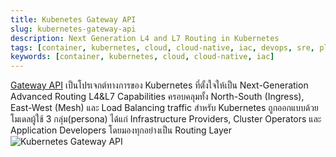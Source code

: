 ```yaml
---
title: Kubenetes Gateway API
slug: kubernetes-gateway-api
description: Next Generation L4 and L7 Routing in Kubernetes
tags: [container, kubernetes, cloud, cloud-native, iac, devops, sre, platform-engineering]
keywords: [container, kubernetes, cloud, cloud-native, iac]
---
```

[Gateway API](https://gateway-api.sigs.k8s.io/) เป็นโปรเจกต์ทางการของ Kubernetes ที่ตั้งใจให้เป็น Next-Generation Advanced Routing L4&L7 Capabilities ครอบคลุมทั้ง North-South (Ingress), East-West (Mesh) และ Load Balancing traffic สำหรับ Kubernetes ถูกออกแบบด้วยโมเดลผู้ใช้ 3 กลุ่ม(persona) ได้แก่ Infrastructure Providers, Cluster Operators และ Application Developers โดยมองทุกอย่างเป็น Routing Layer  
![Kubernetes Gateway API](https://gateway-api.sigs.k8s.io/images/resource-model.png 'Routing Layer with Role-oriented')
